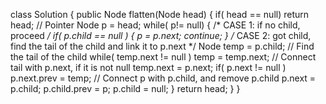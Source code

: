 class Solution {
public Node flatten(Node head) {
if( head == null) return head;
// Pointer
Node p = head;
while( p!= null) {
/* CASE 1: if no child, proceed */
if( p.child == null ) {
p = p.next;
continue;
}
/* CASE 2: got child, find the tail of the child and link it to p.next */
Node temp = p.child;
// Find the tail of the child
while( temp.next != null )
temp = temp.next;
// Connect tail with p.next, if it is not null
temp.next = p.next;
if( p.next != null )  p.next.prev = temp;
// Connect p with p.child, and remove p.child
p.next = p.child;
p.child.prev = p;
p.child = null;
}
return head;
}
}